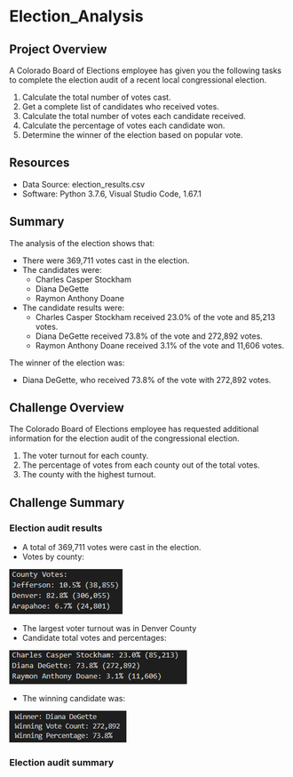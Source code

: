 # Election_Analysis

## Project Overview
A Colorado Board of Elections employee has given you the following tasks to complete the election audit of a recent local congressional election.

1. Calculate the total number of votes cast.
2. Get a complete list of candidates who received votes.
3. Calculate the total number of votes each candidate received.
4. Calculate the percentage of votes each candidate won.
5. Determine the winner of the election based on popular vote.

## Resources
- Data Source: election_results.csv
- Software: Python 3.7.6, Visual Studio Code, 1.67.1

## Summary
The analysis of the election shows that:
- There were 369,711 votes cast in the election.
- The candidates were:
   - Charles Casper Stockham
   - Diana DeGette
   - Raymon Anthony Doane
- The candidate results were:
   - Charles Casper Stockham received 23.0% of the vote and 85,213 votes.
   - Diana DeGette received 73.8% of the vote and 272,892 votes.
   - Raymon Anthony Doane received 3.1% of the vote and 11,606 votes.

The winner of the election was:
  - Diana DeGette, who received 73.8% of the vote with 272,892 votes.

## Challenge Overview
The Colorado Board of Elections employee has requested additional information for the election audit of the congressional election.

1. The voter turnout for each county.
2. The percentage of votes from each county out of the total votes.
3. The county with the highest turnout.

## Challenge Summary
### Election audit results
* A total of 369,711 votes were cast in the election.
* Votes by county:
  
![county_votes](resources/county_votes.png)
  
* The largest voter turnout was in Denver County
* Candidate total votes and percentages:

![candidate_votes](resources/candidate_votes.png)

* The winning candidate was:

![candidate_votes](resources/winner.png)

### Election audit summary

